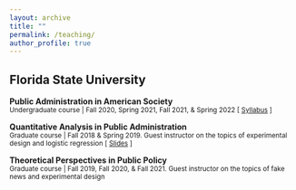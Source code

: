 ```yaml
---
layout: archive
title: ""
permalink: /teaching/
author_profile: true
---
```


## Florida State University

**Public Administration in American Society**<br/>
<small>Undergraduate course | Fall 2020, Spring 2021, Fall 2021, & Spring 2022 [ [Syllabus][PAD3003-Syllabus] ]</small> 

[PAD3003-Syllabus]: https://dgaozhao.github.io/files/PAD3003%20Syllabus.pdf

**Quantitative Analysis in Public Administration**<br/>
<small>Graduate course | Fall 2018 & Spring 2019. Guest instructor on the topics of experimental design and logistic regression [ [Slides][PAD5701-Slides] ]</small> 

[PAD5701-Slides]: https://dgaozhao.github.io/files/Introduction%20to%20Experimental%20Design%20and%20Logistic%20Regression.pdf

**Theoretical Perspectives in Public Policy**<br/>
<small>Graduate course | Fall 2019, Fall 2020, & Fall 2021. Guest instructor on the topics of fake news and experimental design</small>
